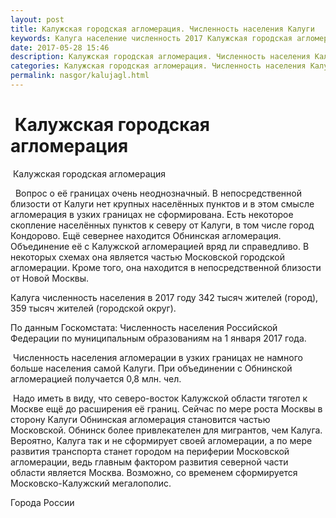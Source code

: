 ```yaml
---
layout: post
title: Калужская городская агломерация. Численность населения Калуги
keywords: Калуга население численность 2017 Калужская городская агломерация 
date: 2017-05-28 15:46
description: Калужская городская агломерация. Численность населения Калуги 2017
categories: Калужская городская агломерация. Численность населения Калуги 2017
permalink: nasgor/kalujagl.html
---
```


#  Калужская городская агломерация



 Калужская городская агломерация



  Вопрос о её границах очень неоднозначный. В непосредственной близости от Калуги нет крупных населённых пунктов и в этом смысле агломерация в узких границах не сформирована. Есть некоторое скопление населённых пунктов к северу от Калуги, в том числе город Кондорово. Ещё севернее находится Обнинская агломерация. Объединение её с Калужской агломерацией вряд ли справедливо. В некоторых схемах она является частью Московской городской агломерации. 
Кроме того, она находится в непосредственной близости от Новой Москвы. 



Калуга численность населения в 2017 году 342  тысяч жителей (город),  359 тысяч жителей (городской округ).





По данным Госкомстата: Численность населения Российской Федерации по муниципальным образованиям на 1 января 2017 года.



 Численность населения агломерации в узких границах не намного больше населения самой Калуги. При объединении с Обнинской агломерацией получается 0,8 млн. чел.




 Надо иметь в виду, что северо-восток Калужской области тяготел к Москве ещё до расширения её границ. Сейчас по мере роста Москвы в сторону Калуги Обнинская агломерация становится частью Московской. Обнинск более привлекателен для мигрантов, чем Калуга. Вероятно, Калуга так и не сформирует своей агломерации, а по мере развития транспорта станет городом на периферии Московской агломерации, ведь главным фактором развития северной части области является Москва. Возможно, со временем сформируется Московско-Калужский мегалополис.






Города России

		
